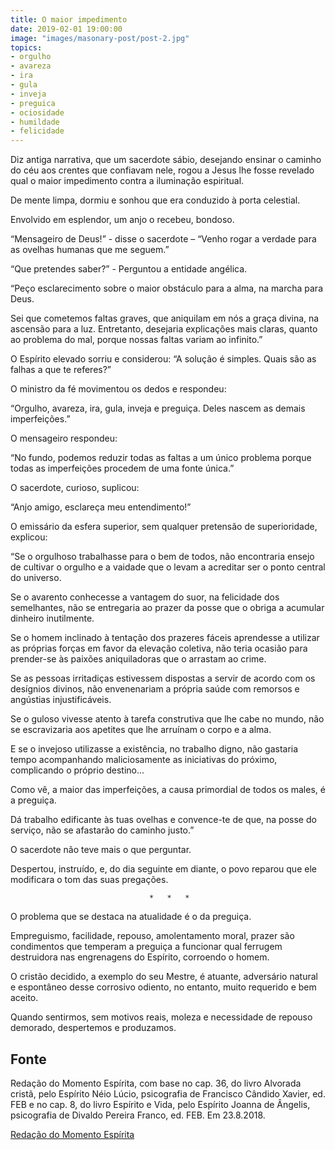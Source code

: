 ```yaml
---
title: O maior impedimento
date: 2019-02-01 19:00:00
image: "images/masonary-post/post-2.jpg"
topics: 
- orgulho
- avareza
- ira
- gula
- inveja
- preguica
- ociosidade
- humildade
- felicidade
---
```


Diz antiga narrativa, que um sacerdote sábio, desejando ensinar o caminho do
céu aos crentes que confiavam nele, rogou a Jesus lhe fosse revelado qual o
maior impedimento contra a iluminação espiritual.

De mente limpa, dormiu e sonhou que era conduzido à porta celestial.

Envolvido em esplendor, um anjo o recebeu, bondoso.

“Mensageiro de Deus!” - disse o sacerdote – “Venho rogar a verdade para as
ovelhas humanas que me seguem.”

“Que pretendes saber?” - Perguntou a entidade angélica.

“Peço esclarecimento sobre o maior obstáculo para a alma, na marcha para Deus.

Sei que cometemos faltas graves, que aniquilam em nós a graça divina, na
ascensão para a luz. Entretanto, desejaria explicações mais claras, quanto ao
problema do mal, porque nossas faltas variam ao infinito.”

O Espírito elevado sorriu e considerou: “A solução é simples. Quais são as
falhas a que te referes?”

O ministro da fé movimentou os dedos e respondeu:

“Orgulho, avareza, ira, gula, inveja e preguiça. Deles nascem as demais
imperfeições.”

O mensageiro respondeu:

“No fundo, podemos reduzir todas as faltas a um único problema porque todas as
imperfeições procedem de uma fonte única.”

O sacerdote, curioso, suplicou:

“Anjo amigo, esclareça meu entendimento!”

O emissário da esfera superior, sem qualquer pretensão de superioridade, 
explicou:

“Se o orgulhoso trabalhasse para o bem de todos, não encontraria ensejo de
cultivar o orgulho e a vaidade que o levam a acreditar ser o ponto central do
universo.

Se o avarento conhecesse a vantagem do suor, na felicidade dos semelhantes, não
se entregaria ao prazer da posse que o obriga a acumular dinheiro inutilmente.

Se o homem inclinado à tentação dos prazeres fáceis aprendesse a utilizar as
próprias forças em favor da elevação coletiva, não teria ocasião para
prender-se às paixões aniquiladoras que o arrastam ao crime.

Se as pessoas irritadiças estivessem dispostas a servir de acordo com os
desígnios divinos, não envenenariam a própria saúde com remorsos e angústias
injustificáveis.

Se o guloso vivesse atento à tarefa construtiva que lhe cabe no mundo, não se
escravizaria aos apetites que lhe arruínam o corpo e a alma.

E se o invejoso utilizasse a existência, no trabalho digno, não gastaria tempo
acompanhando maliciosamente as iniciativas do próximo, complicando o próprio
destino...

Como vê, a maior das imperfeições, a causa primordial de todos os males, é a
preguiça.

Dá trabalho edificante às tuas ovelhas e convence-te de que, na posse do
serviço, não se afastarão do caminho justo.”

O sacerdote não teve mais o que perguntar.

Despertou, instruído, e, do dia seguinte em diante, o povo reparou que ele
modificara o tom das suas pregações.

                                   *   *   *

O problema que se destaca na atualidade é o da preguiça.

Empreguismo, facilidade, repouso, amolentamento moral, prazer são condimentos
que temperam a preguiça a funcionar qual ferrugem destruidora nas engrenagens
do Espírito, corroendo o homem.

O cristão decidido, a exemplo do seu Mestre, é atuante, adversário natural e
espontâneo desse corrosivo odiento, no entanto, muito requerido e bem aceito.

Quando sentirmos, sem motivos reais, moleza e necessidade de repouso demorado,
despertemos e produzamos.

## Fonte
Redação do Momento Espírita, com base no cap. 36, do livro
Alvorada cristã, pelo Espírito Néio Lúcio, psicografia de
Francisco Cândido Xavier, ed. FEB e no cap. 8, do livro
Espírito e Vida, pelo Espírito Joanna de Ângelis,
psicografia de Divaldo Pereira Franco, ed. FEB.
Em 23.8.2018.

[Redação do Momento Espírita](http://momento.com.br/pt/ler_texto.php?id=5517)
